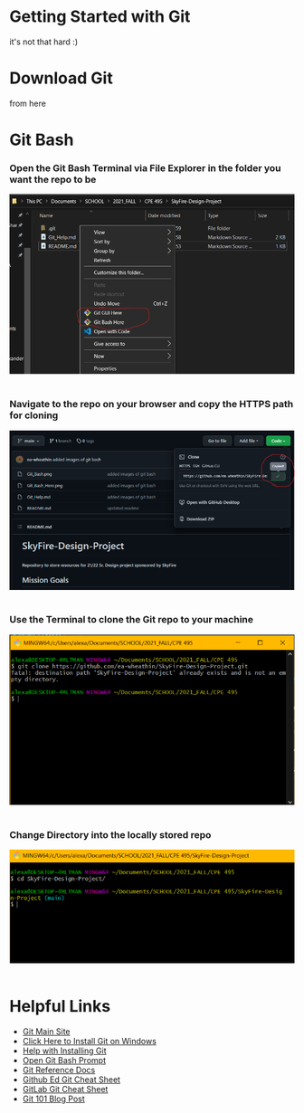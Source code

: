 # Getting Started with Git
it's not that hard :) 

# Download Git
from here
# Git Bash

### Open the Git Bash Terminal via File Explorer in the folder you want the repo to be
<img src="Git_Bash_Here.png">
<br>
<br>

### Navigate to the repo on your browser and copy the HTTPS path for cloning
<img src="HTTPS_repo_link.png">
<br>
<br>

### Use the Terminal to clone the Git repo to your machine
<img src="git_clone.png">
<br>
<br>

### Change Directory into the locally stored repo
<img src="cd_repo.png">
<br>
<br>

# Helpful Links

- [Git Main Site](https://git-scm.com/)
- [Click Here to Install Git on Windows](https://git-scm.com/download/win)
- [Help with Installing Git](https://git-scm.com/book/en/v2/Getting-Started-Installing-Git)
- [Open Git Bash Prompt](https://www.educative.io/edpresso/how-to-install-git-bash-in-windows)
- [Git Reference Docs](https://git-scm.com/docs)
- [Github Ed Git Cheat Sheet](https://education.github.com/git-cheat-sheet-education.pdf)
- [GitLab Git Cheat Sheet](https://about.gitlab.com/images/press/git-cheat-sheet.pdf)
- [Git 101 Blog Post](https://codeburst.io/git-101-git-workflow-to-get-you-started-pushing-code-a66c91108a92)